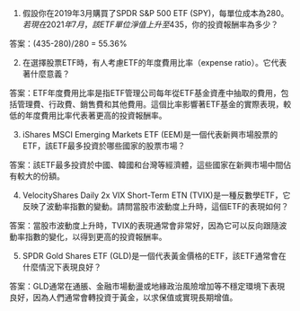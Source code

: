 

1. 假設你在2019年3月購買了SPDR S&P 500 ETF (SPY)，每單位成本為$280。若現在2021年7月，該ETF單位淨值上升至$435，你的投資報酬率為多少？

答案：(435-280)/280 = 55.36%

2. 在選擇股票ETF時，有人考慮ETF的年度費用比率（expense ratio）。它代表著什麼意義？

答案：ETF年度費用比率是指ETF管理公司每年從ETF基金資產中抽取的費用，包括管理費、行政費、銷售費和其他費用。這個比率影響著ETF基金的實際表現，較低的年度費用比率代表著更高的投資報酬率。

3. iShares MSCI Emerging Markets ETF (EEM)是一個代表新興市場股票的ETF，該ETF最多投資於哪些國家的股票市場？

答案：該ETF最多投資於中國、韓國和台灣等經濟體，這些國家在新興市場中間佔有較大的份額。

4. VelocityShares Daily 2x VIX Short-Term ETN (TVIX)是一種反數學ETF，它反映了波動率指數的變動。請問當股市波動度上升時，這個ETF的表現如何？

答案：當股市波動度上升時，TVIX的表現通常會非常好，因為它可以反向跟隨波動率指數的變化，以得到更高的投資報酬率。

5. SPDR Gold Shares ETF (GLD)是一個代表黃金價格的ETF，該ETF通常會在什麼情況下表現良好？

答案：GLD通常在通脹、金融市場動盪或地緣政治風險增加等不穩定環境下表現良好，因為人們通常會轉投資于黃金，以求保值或實現長期增值。